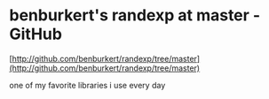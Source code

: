 <!--
id: 90235305
link: http://tumblr.atmos.org/post/90235305/benburkerts-randexp-at-master-github
slug: benburkerts-randexp-at-master-github
date: Thu Mar 26 2009 20:31:49 GMT-0700 (PDT)
publish: 2009-03-026
tags: 
title: benburkert's randexp at master - GitHub
-->


benburkert's randexp at master - GitHub
=======================================

[http://github.com/benburkert/randexp/tree/master](http://github.com/benburkert/randexp/tree/master)

one of my favorite libraries i use every day

